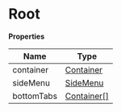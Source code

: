 <h1>Root</h1>

**Properties**

| Name | Type |
| --- | --- |
| container | <a href="https://wix.github.io/react-native-navigation/v2/#/docs/Container">Container</a> | 
| sideMenu | <a href="https://wix.github.io/react-native-navigation/v2/#/docs/SideMenu">SideMenu</a> | 
| bottomTabs | <a href="https://wix.github.io/react-native-navigation/v2/#/docs/Container">Container[]</a> | 


